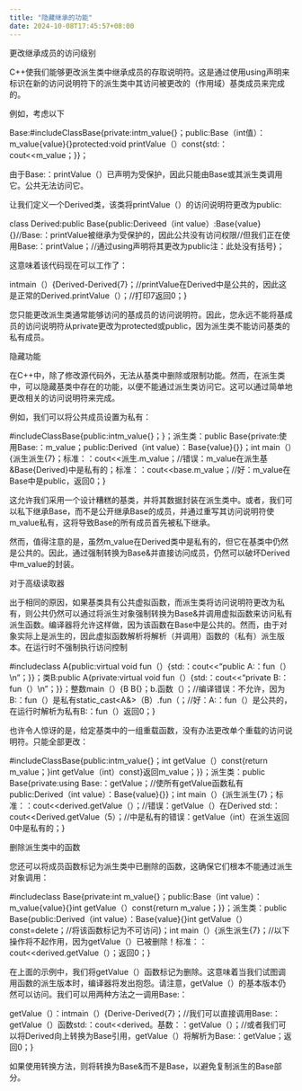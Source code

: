 ```yaml
---
title: "隐藏继承的功能"
date: 2024-10-08T17:45:57+08:00
---
```


更改继承成员的访问级别

C++使我们能够更改派生类中继承成员的存取说明符。这是通过使用using声明来标识在新的访问说明符下的派生类中其访问被更改的（作用域）基类成员来完成的。

例如，考虑以下

Base:#include<iostream>ClassBase{private:intm_value{}；public:Base（int值）：m_value{value}{}protected:void printValue（）const{std:：cout<<m_value；}}；

由于Base:：printValue（）已声明为受保护，因此只能由Base或其派生类调用它。公共无法访问它。

让我们定义一个Derived类，该类将printValue（）的访问说明符更改为public:

class Derived:public Base{public:Deriveed（int value）:Base{value}{}//Base:：printValue被继承为受保护的，因此公共没有访问权限//但我们正在使用Base:：printValue；//通过using声明将其更改为public注：此处没有括号}；

这意味着该代码现在可以工作了：

intmain（）{Derived-Derived{7}；//printValue在Derived中是公共的，因此这是正常的Derived.printValue（）；//打印7返回0；}

您只能更改派生类通常能够访问的基成员的访问说明符。因此，您永远不能将基成员的访问说明符从private更改为protected或public，因为派生类不能访问基类的私有成员。

隐藏功能

在C++中，除了修改源代码外，无法从基类中删除或限制功能。然而，在派生类中，可以隐藏基类中存在的功能，以便不能通过派生类访问它。这可以通过简单地更改相关的访问说明符来完成。

例如，我们可以将公共成员设置为私有：

#include<iostream>ClassBase{public:intm_value{}；}；派生类：public Base{private:使用Base:：m_value；public:Derived（int value）：Base{value}{}}；int main（）{派生派生{7}；标准：：cout<<派生.m_value；//错误：m_value在派生基&Base{Derived}中是私有的；标准：：cout<<base.m_value；//好：m_value在Base中是public，返回0；}

这允许我们采用一个设计糟糕的基类，并将其数据封装在派生类中。或者，我们可以私下继承Base，而不是公开继承Base的成员，并通过重写其访问说明符使m_value私有，这将导致Base的所有成员首先被私下继承。

然而，值得注意的是，虽然m_value在Derived类中是私有的，但它在基类中仍然是公共的。因此，通过强制转换为Base&并直接访问成员，仍然可以破坏Derived中m_value的封装。

对于高级读取器

出于相同的原因，如果基类具有公共虚拟函数，而派生类将访问说明符更改为私有，则公共仍然可以通过将派生对象强制转换为Base&并调用虚拟函数来访问私有派生函数。编译器将允许这样做，因为该函数在Base中是公共的。然而，由于对象实际上是派生的，因此虚拟函数解析将解析（并调用）函数的（私有）派生版本。在运行时不强制执行访问控制

#include<iostream>class A{public:virtual void fun（）{std:：cout<<“public A:：fun（）\n”；}}；类B:public A{private:virtual void fun（）{std:：cout<<“private B:：fun（）\n”；}}；整数main（）{B B{}；b.函数（）；//编译错误：不允许，因为B:：fun（）是私有static_cast<A&>（B）.fun（；//好：A:：fun（）是公共的，在运行时解析为私有B:：fun（）返回0；}

也许令人惊讶的是，给定基类中的一组重载函数，没有办法更改单个重载的访问说明符。只能全部更改：

#include<iostream>ClassBase{public:intm_value{}；int getValue（）const{return m_value；}int getValue（int）const}返回m_value；}}；派生类：public Base{private:using Base:：getValue；//使所有getValue函数私有public:Derived（int value）：Base{value}{}}；int main（）{派生派生{7}；标准：：cout<<derived.getValue（）；//错误：getValue（）在Derived std:：cout<<Derived.getValue（5）；//中是私有的错误：getValue（int）在派生返回0中是私有的；}

删除派生类中的函数

您还可以将成员函数标记为派生类中已删除的函数，这确保它们根本不能通过派生对象调用：

#include<iostream>class Base{private:int m_value{}；public:Base（int value）：m_value{value}{}int getValue（）const{return m_value；}}；派生类：public Base{public:Derived（int value）：Base{value}{}int getValue（）const=delete；//将该函数标记为不可访问}；int main（）{派生派生{7}；//以下操作将不起作用，因为getValue（）已被删除！标准：：cout<<derived.getValue（）；返回0；}

在上面的示例中，我们将getValue（）函数标记为删除。这意味着当我们试图调用函数的派生版本时，编译器将发出抱怨。请注意，getValue（）的基本版本仍然可以访问。我们可以用两种方法之一调用Base:：

getValue（）：intmain（）{Derive-Derived{7}；//我们可以直接调用Base:：getValue（）函数std:：cout<<derived。基数：：getValue（）；//或者我们可以将Derived向上转换为Base引用，getValue（）将解析为Base:：getValue；返回0；}

如果使用转换方法，则将转换为Base&而不是Base，以避免复制派生的Base部分。

